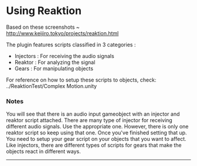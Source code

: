 
# Using Reaktion

Based on these screenshots ~ http://www.keijiro.tokyo/projects/reaktion.html

The plugin features scripts classified in 3 categories :
- Injectors : For receiving the audio signals 
- Reaktor : For analyzing the signal
- Gears : For manipulating objects

For reference on how to setup these scripts to objects, check:
../ReaktionTest/Complex Motion.unity

### Notes

You will see that there is an audio input gameobject with an injector and reaktor script attached. There are many type of injector for receiving different audio signals. Use the appropriate one. However, there is only one reaktor script so keep using that one. Once you've finished setting that up. You need to setup your gear script on your objects that you want to affect. Like injectors, there are different types of scripts for gears that make the objects react in different ways. 

---
